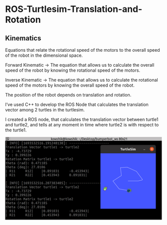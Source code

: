 # ROS-Turtlesim-Translation-and-Rotation

## Kinematics

Equations that relate the rotational speed of the motors to the overall speed of the robot in the dimensional space.

Forward Kinematic → The equation that allows us to calculate the overall speed of the robot by knowing the rotational speed of the motors.

Inverse Kinematic → The equation that allows us to calculate the rotational speed of the motors by knowing the overall speed of the robot.

The position of the robot depends on translation and rotation.

I’ve used C++ to develop the ROS Node that calculates the translation vector among 2 turtles in the turtlesim.

I created a ROS node, that calculates the translation vector between turtle1 and turtle2, and tells at any moment in time where turtle2 is with respect to the turtle1.


![Answer box frame length](turtleSim.png)
